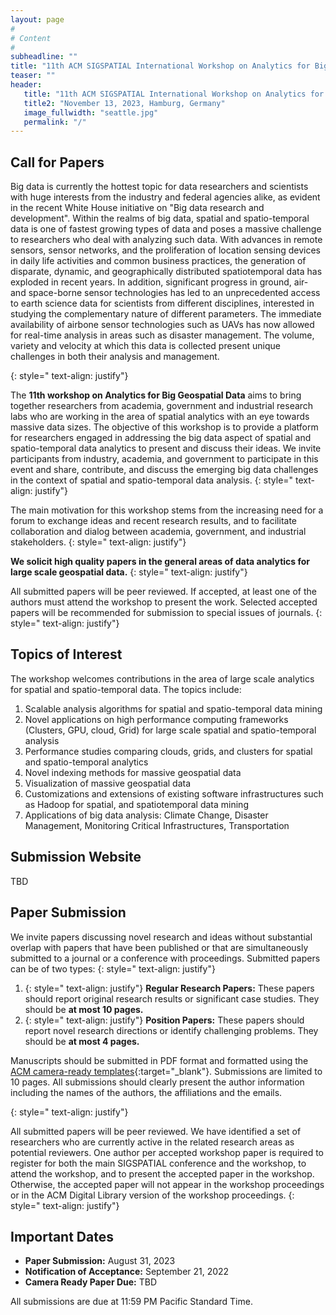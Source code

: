 ```yaml
---
layout: page
#
# Content
#
subheadline: ""
title: "11th ACM SIGSPATIAL International Workshop on Analytics for Big Geospatial Data (BigSpatial 2023) "
teaser: ""
header:
   title: "11th ACM SIGSPATIAL International Workshop on Analytics for Big Geospatial Data (BigSpatial 2023)"
   title2: "November 13, 2023, Hamburg, Germany"
   image_fullwidth: "seattle.jpg"
   permalink: "/"
---
```



## Call for Papers

Big data is currently the hottest topic for data researchers and scientists with huge interests from the industry and federal agencies alike, as evident in the recent White House initiative on "Big data research and development". Within the realms of big data, spatial and spatio-temporal data is one of fastest growing types of data and poses a massive challenge to researchers who deal with analyzing such data. With advances in remote sensors, sensor networks, and the proliferation of location sensing devices in daily life activities and common business practices, the generation of disparate, dynamic, and geographically distributed spatiotemporal data has exploded in recent years. In addition, significant progress in ground, air- and space-borne sensor technologies has led to an unprecedented access to earth science data for scientists from different disciplines, interested in studying the complementary nature of different parameters. The immediate availability of airbone sensor technologies such as UAVs has now allowed for real-time analysis in areas such as disaster management. The volume, variety and velocity at which this data is collected present unique challenges in both their analysis and management. 

{: style=" text-align: justify"}

The **11th workshop on Analytics for Big Geospatial Data** aims to bring together researchers from academia, government and industrial research labs who are working in the area of spatial analytics with an eye towards massive data sizes. The objective of this workshop is to provide a platform for researchers engaged in addressing the big data aspect of spatial and spatio-temporal data analytics to present and discuss their ideas. We invite participants from industry, academia, and government to participate in this event and share, contribute, and discuss the emerging big data challenges in the context of spatial and spatio-temporal data analysis.
{: style=" text-align: justify"}

The main motivation for this workshop stems from the increasing need for a forum to exchange ideas and recent research results, and to facilitate collaboration and dialog between academia, government, and industrial stakeholders.
{: style=" text-align: justify"}

**We solicit high quality papers in the general areas of data analytics for large scale geospatial data.**
{: style=" text-align: justify"}

All submitted papers will be peer reviewed. If accepted, at least one of the authors must attend the workshop to present the work. Selected accepted papers will be recommended for submission to special issues of journals.
{: style=" text-align: justify"}

## Topics of Interest

The workshop welcomes contributions in the area of large scale analytics for spatial and spatio-temporal data. The topics include:

1. Scalable analysis algorithms for spatial and spatio-temporal data mining
2. Novel applications on high performance computing frameworks (Clusters, GPU, cloud, Grid) for large scale spatial and spatio-temporal analysis
3. Performance studies comparing clouds, grids, and clusters for spatial and spatio-temporal analytics
4. Novel indexing methods for massive geospatial data
5. Visualization of massive geospatial data
6. Customizations and extensions of existing software infrastructures such as Hadoop for spatial, and spatiotemporal data mining
7. Applications of big data analysis: Climate Change, Disaster Management, Monitoring Critical Infrastructures, Transportation


## Submission Website

TBD
<!-- [https://easychair.org/conferences/?conf=bigspatial2022](https://easychair.org/conferences/?conf=bigspatial2022){:target="_blank"}  -->

## Paper Submission

We invite papers discussing novel research and ideas without substantial overlap with papers that have been published or that are simultaneously submitted to a journal or a conference with proceedings. Submitted papers can be of two types: 
{: style=" text-align: justify"}

1. {: style=" text-align: justify"} **Regular Research Papers:** These papers should report original research results or significant case studies. They should be **at most 10 pages.**  
2. {: style=" text-align: justify"} **Position Papers:** These papers should report novel research directions or identify challenging problems. They should be **at most 4 pages.** 

Manuscripts should be submitted in PDF format and formatted using the [ACM camera-ready templates](http://www.acm.org/publications/proceedings-template){:target="_blank"}. Submissions are limited to 10 pages. All submissions should clearly present the author information including the names of the authors, the affiliations and the emails. 

<!-- The papers should be submitted through the [workshop submission system](https://easychair.org/conferences/?conf=bigspatial2022){:target="_blank"}. -->

{: style=" text-align: justify"}

All submitted papers will be peer reviewed. We have identified a set of researchers who are currently active in the related research areas as potential reviewers. One author per accepted workshop paper is required to register for both the main SIGSPATIAL conference and the workshop, to attend the workshop, and to present the accepted paper in the workshop. Otherwise, the accepted paper will not appear in the workshop proceedings or in the ACM Digital Library version of the workshop proceedings.
{: style=" text-align: justify"}

## Important Dates

* **Paper Submission:** <span>August 31, 2023</span>
* **Notification of Acceptance:** <span>September 21, 2022</span>
* **Camera Ready Paper Due:** <span>TBD</span>

All submissions are due at 11:59 PM Pacific Standard Time.




